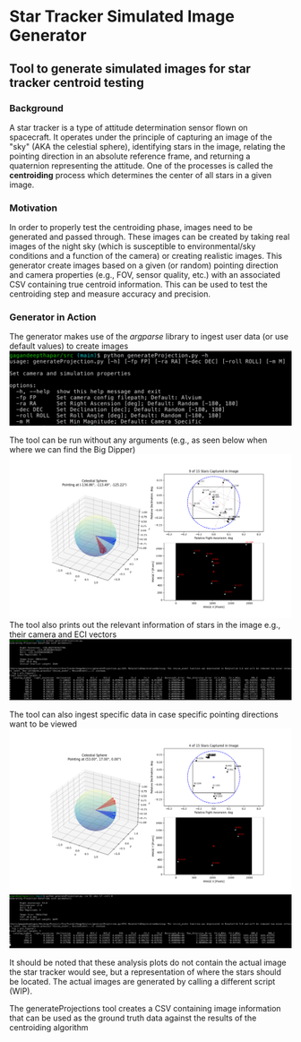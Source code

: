 # Star Tracker Simulated Image Generator
## Tool to generate simulated images for star tracker centroid testing


### Background
A star tracker is a type of attitude determination sensor flown on spacecraft. It operates under the principle of capturing an image of the "sky" (AKA the celestial sphere), identifying stars in the image, relating the pointing direction in an absolute reference frame, and returning a quaternion representing the attitude. One of the processes is called the **centroiding** process which determines the center of all stars in a given image.

### Motivation
In order to properly test the centroiding phase, images need to be generated and passed through. These images can be created by taking real images of the night sky (which is susceptible to environmental/sky conditions and a function of the camera) or creating realistic images. This generator create images based on a given (or random) pointing direction and camera properties (e.g., FOV, sensor quality, etc.) with an associated CSV containing true centroid information. This can be used to test the centroiding step and measure accuracy and precision.

### Generator in Action
The generator makes use of the *argparse* library to ingest user data (or use default values) to create images
![HelpMenu](media/HelpMenu.png)


The tool can be run without any arguments (e.g., as seen below when where we can find the Big Dipper)
![BigDipper](media/BigDipper.png)
The tool also prints out the relevant information of stars in the image e.g., their camera and ECI vectors
![BigDipperFrame](media/BigDipperDataFrame.png)

The tool can also ingest specific data in case specific pointing directions want to be viewed
![ManualSet](media/ManualSet.png)
![ManualSetFrame](media/ManualSetFrame.png)

It should be noted that these analysis plots do not contain the actual image the star tracker would see, but a representation of where the stars should be located. The actual images are generated by calling a different script (WIP).

The generateProjections tool creates a CSV containing image information that can be used as the ground truth data against the results of the centroiding algorithm